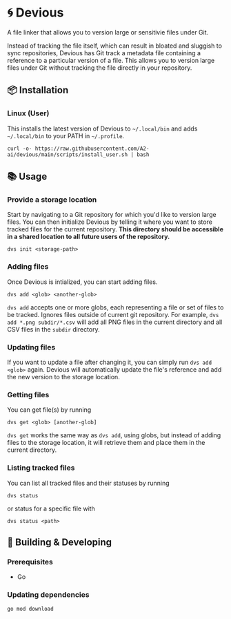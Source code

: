 # 🌀 Devious
A file linker that allows you to version large or sensitivie files under Git.

Instead of tracking the file itself, which can result in bloated and sluggish to sync repositories, Devious has Git track a metadata file containing a reference to a particular version of a file. This allows you to version large files under Git without tracking the file directly in your repository.

## 📦 Installation
### Linux (User)
This installs the latest version of Devious to `~/.local/bin` and adds `~/.local/bin` to your PATH in `~/.profile`.
```
curl -o- https://raw.githubusercontent.com/A2-ai/devious/main/scripts/install_user.sh | bash
```

## 📚 Usage
### Provide a storage location
Start by navigating to a Git repository for which you'd like to version large files. You can then initialize Devious by telling it where you want to store tracked files for the current repository. **This directory should be accessible in a shared location to all future users of the repository.**
```
dvs init <storage-path>
```

### Adding files
Once Devious is intialized, you can start adding files.
```
dvs add <glob> <another-glob>
```
`dvs add` accepts one or more globs, each representing a file or set of files to be tracked. Ignores files outside of current git repository. For example, `dvs add *.png subdir/*.csv` will add all PNG files in the current directory and all CSV files in the `subdir` directory.

### Updating files
If you want to update a file after changing it, you can simply run `dvs add <glob>` again. Devious will automatically update the file's reference and add the new version to the storage location.

### Getting files
You can get file(s) by running
```
dvs get <glob> [another-glob]
```
`dvs get` works the same way as `dvs add`, using globs, but instead of adding files to the storage location, it will retrieve them and place them in the current directory.


### Listing tracked files
You can list all tracked files and their statuses by running
```
dvs status
```
or status for a specific file with
```
dvs status <path>
```

## 🧰 Building & Developing

### Prerequisites
- Go

### Updating dependencies
```
go mod download
```
